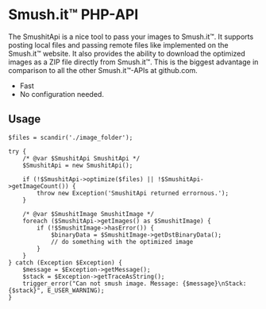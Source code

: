 # Smush.it™ PHP-API 

The SmushitApi is a nice tool to pass your images to Smush.it™.
It supports posting local files and passing remote files like implemented on the Smush.it™ website.
It also provides the ability to download the optimized images as a ZIP file directly from Smush.it™.
This is the biggest advantage in comparison to all the other Smush.it™-APIs at github.com.

* Fast
* No configuration needed.

## Usage
	$files = scandir('./image_folder');

	try {
		/* @var $SmushitApi SmushitApi */
		$SmushitApi = new SmushitApi();
					
		if (!$SmushitApi->optimize($files) || !$SmushitApi->getImageCount()) {
			throw new Exception('SmushitApi returned errornous.');
		}
					
		/* @var $SmushitImage SmushitImage */
		foreach ($SmushitApi->getImages() as $SmushitImage) {
			if (!$SmushitImage->hasError()) {
				$binaryData = $SmushitImage->getDstBinaryData();
				// do something with the optimized image
			}
		}
	} catch (Exception $Exception) {
		$message = $Exception->getMessage();
		$stack = $Exception->getTraceAsString();
		trigger_error("Can not smush image. Message: {$message}\nStack: {$stack}", E_USER_WARNING);
	}

